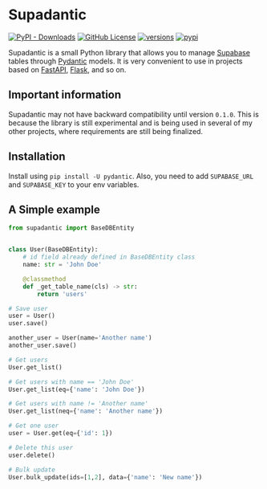 # Supadantic

[![PyPI - Downloads](https://img.shields.io/pypi/dm/supadantic)](https://github.com/makridenko/supadantic)
[![GitHub License](https://img.shields.io/github/license/makridenko/supadantic)](https://github.com/makridenko/supadantic)
[![versions](https://img.shields.io/pypi/pyversions/supadantic.svg)](https://github.com/makridenko/supadantic)
[![pypi](https://img.shields.io/pypi/v/supadantic.svg)](https://pypi.python.org/pypi/supadantic)

Supadantic is a small Python library that allows you to manage [Supabase](supabase.com) tables through [Pydantic](https://github.com/pydantic/pydantic) models. It is very convenient to use in projects based on [FastAPI](https://github.com/tiangolo/fastapi), [Flask](https://github.com/pallets/flask), and so on.


## Important information
Supadantic may not have backward compatibility until version `0.1.0`. This is because the library is still experimental and is being used in several of my other projects, where requirements are still being finalized.


## Installation

Install using `pip install -U pydantic`.
Also, you need to add `SUPABASE_URL` and `SUPABASE_KEY` to your env variables.


## A Simple example

```python
from supadantic import BaseDBEntity


class User(BaseDBEntity):
    # id field already defined in BaseDBEntity class
    name: str = 'John Doe'

    @classmethod
    def _get_table_name(cls) -> str:
        return 'users'

# Save user
user = User()
user.save()

another_user = User(name='Another name')
another_user.save()

# Get users
User.get_list()

# Get users with name == 'John Doe'
User.get_list(eq={'name': 'John Doe'})

# Get users with name != 'Another name'
User.get_list(neq={'name': 'Another name'})

# Get one user
user = User.get(eq={'id': 1})

# Delete this user
user.delete()

# Bulk update
User.bulk_update(ids=[1,2], data={'name': 'New name'})
```
